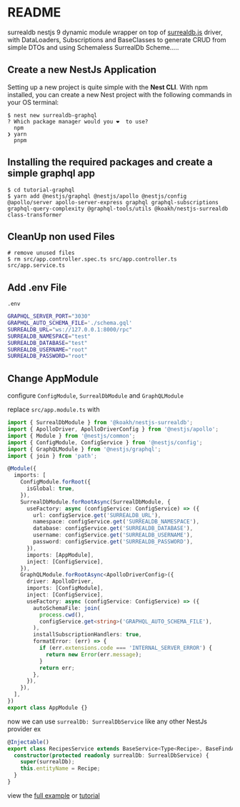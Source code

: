 # README

surrealdb nestjs 9 dynamic module wrapper on top of [surrealdb.js](https://surrealdb.com/surrealdb.js) driver, with DataLoaders, Subscriptions and BaseClasses to generate CRUD from simple DTOs and using Schemaless SurrealDb Scheme.....

## Create a new NestJs Application

Setting up a new project is quite simple with the **Nest CLI**. With npm installed, you can create a new Nest project with the following commands in your OS terminal:

```shell
$ nest new surrealdb-graphql
? Which package manager would you ❤️  to use? 
  npm 
❯ yarn 
  pnpm
```

## Installing the required packages and create a simple graphql app

```shell
$ cd tutorial-graphql
$ yarn add @nestjs/graphql @nestjs/apollo @nestjs/config @apollo/server apollo-server-express graphql graphql-subscriptions graphql-query-complexity @graphql-tools/utils @koakh/nestjs-surrealdb class-transformer
```

## CleanUp non used Files

```shell
# remove unused files
$ rm src/app.controller.spec.ts src/app.controller.ts src/app.service.ts
```

## Add .env File

`.env`

```bash
GRAPHQL_SERVER_PORT="3030"
GRAPHQL_AUTO_SCHEMA_FILE='./schema.gql'
SURREALDB_URL="ws://127.0.0.1:8000/rpc"
SURREALDB_NAMESPACE="test"
SURREALDB_DATABASE="test"
SURREALDB_USERNAME="root"
SURREALDB_PASSWORD="root"
```

## Change AppModule

configure `ConfigModule`, `SurrealDbModule` and `GraphQLModule`

replace `src/app.module.ts` with

```ts
import { SurrealDbModule } from '@koakh/nestjs-surrealdb';
import { ApolloDriver, ApolloDriverConfig } from '@nestjs/apollo';
import { Module } from '@nestjs/common';
import { ConfigModule, ConfigService } from '@nestjs/config';
import { GraphQLModule } from '@nestjs/graphql';
import { join } from 'path';

@Module({
  imports: [
    ConfigModule.forRoot({
      isGlobal: true,
    }),
    SurrealDbModule.forRootAsync(SurrealDbModule, {
      useFactory: async (configService: ConfigService) => ({
        url: configService.get('SURREALDB_URL'),
        namespace: configService.get('SURREALDB_NAMESPACE'),
        database: configService.get('SURREALDB_DATABASE'),
        username: configService.get('SURREALDB_USERNAME'),
        password: configService.get('SURREALDB_PASSWORD'),
      }),
      imports: [AppModule],
      inject: [ConfigService],
    }),
    GraphQLModule.forRootAsync<ApolloDriverConfig>({
      driver: ApolloDriver,
      imports: [ConfigModule],
      inject: [ConfigService],
      useFactory: async (configService: ConfigService) => ({
        autoSchemaFile: join(
          process.cwd(),
          configService.get<string>('GRAPHQL_AUTO_SCHEMA_FILE'),
        ),
        installSubscriptionHandlers: true,
        formatError: (err) => {
          if (err.extensions.code === 'INTERNAL_SERVER_ERROR') {
            return new Error(err.message);
          }
          return err;
        },
      }),
    }),
  ],
})
export class AppModule {}
```

now we can use `surrealDb: SurrealDbService` like any other NestJs provider ex

```ts
@Injectable()
export class RecipesService extends BaseService<Type<Recipe>, BaseFindAllArgs, CreateRecipeInput, UpdateRecipeInput> {
  constructor(protected readonly surrealDb: SurrealDbService) {
    super(surrealDb);
    this.entityName = Recipe;
  }
}
```

view the [full example](https://github.com/koakh/NestJs9SurrealDbDynamicModule/tree/main/packages/app-gql) or [tutorial](https://github.com/koakh/NestJs9SurrealDbDynamicModule/tree/main/packages/tutorial-graphql)
